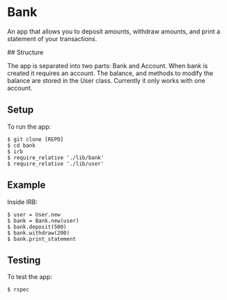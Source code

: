 # Bank

An app that allows you to deposit amounts, withdraw amounts, and print a statement of your transactions.

## Structure

The app is separated into two parts: Bank and Account. When bank is created it requires an account. The balance, and methods to modify the balance are stored in the User class. Currently it only works with one account.

## Setup

To run the app:

```
$ git clone [REPO]
$ cd bank
$ irb
$ require_relative './lib/bank'
$ require_relative './lib/user'
```

## Example

Inside IRB:

```
$ user = User.new
$ bank = Bank.new(user)
$ bank.deposit(500)
$ bank.withdraw(200)
$ bank.print_statement
```

## Testing

To test the app:

```
$ rspec
```
